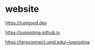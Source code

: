 # website

<https://justgood.dev>

<https://jugoodma.github.io>

<https://terpconnect.umd.edu/~jugoodma>
